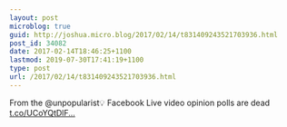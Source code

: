 ```yaml
---
layout: post
microblog: true
guid: http://joshua.micro.blog/2017/02/14/t831409243521703936.html
post_id: 34082
date: 2017-02-14T18:46:25+1100
lastmod: 2019-07-30T17:41:19+1100
type: post
url: /2017/02/14/t831409243521703936.html
---
```

From the @unpopularist💡 Facebook Live video opinion polls are dead [t.co/UCoYQtDlF...](https://t.co/UCoYQtDlF8)
